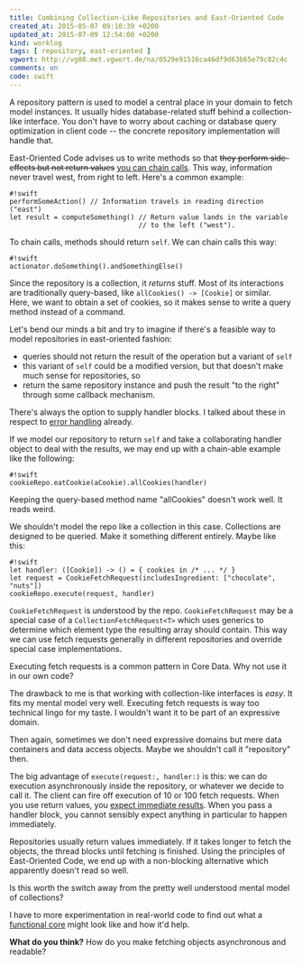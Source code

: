 ```yaml
---
title: Combining Collection-Like Repositories and East-Oriented Code
created_at: 2015-05-07 09:10:39 +0200
updated_at: 2015-07-09 12:54:00 +0200
kind: worklog
tags: [ repository, east-oriented ]
vgwort: http://vg08.met.vgwort.de/na/0529e91516ca46df9d63b65e79c82c4c
comments: on
code: swift
---
```



A repository pattern is used to model a central place in your domain to fetch model instances. It usually hides database-related stuff behind a collection-like interface. You don't have to worry about caching or database query optimization in client code -- the concrete repository implementation will handle that.

East-Oriented Code advises us to write methods so that <del>they perform side-effects but not return values</del> <ins>you can chain calls</ins>. This way, information never travel west, from right to left. Here's a common example:

    #!swift
    performSomeAction() // Information travels in reading direction ("east")
    let result = computeSomething() // Return value lands in the variable
                                    // to the left ("west").

To chain calls, methods should return `self`. We can chain calls this way:

    #!swift
    actionator.doSomething().andSomethingElse()

Since the repository is a collection, it _returns_ stuff. Most of its interactions are traditionally query-based, like `allCookies() -> [Cookie]` or similar. Here, we want to obtain a set of cookies, so it makes sense to write a query method instead of a command.

Let's bend our minds a bit and try to imagine if there's a feasible way to model repositories in east-oriented fashion:

* queries should not return the result of the operation but a variant of `self`
* this variant of `self` could be a modified version, but that doesn't make much sense for repositories, so
* return the same repository instance and push the result "to the right" through some callback mechanism.

There's always the option to supply handler blocks. I talked about these in respect to [error handling](http://christiantietze.de/posts/2015/02/functional-swift-exceptions/) already.

If we model our repository to return `self` and take a collaborating handler object to deal with the results, we may end up with a chain-able example like the following:

    #!swift
    cookieRepo.eatCookie(aCookie).allCookies(handler)

Keeping the query-based method name "allCookies" doesn't work well. It reads weird.

We shouldn't model the repo like a collection in this case. Collections are designed to be queried. Make it something different entirely. Maybe like this:

    #!swift
    let handler: ([Cookie]) -> () = { cookies in /* ... */ }
    let request = CookieFetchRequest(includesIngredient: ["chocolate", "nuts"])
    cookieRepo.execute(request, handler)

`CookieFetchRequest` is understood by the repo. `CookieFetchRequest` may be a special case of a `CollectionFetchRequest<T>` which uses generics to determine which element type the resulting array should contain. This way we can use fetch requests generally in different repositories and override special case implementations.

Executing fetch requests is a common pattern in Core Data. Why not use it in our own code?

The drawback to me is that working with collection-like interfaces is _easy_. It fits my mental model very well. Executing fetch requests is way too technical lingo for my taste. I wouldn't want it to be part of an expressive domain.

Then again, sometimes we don't need expressive domains but mere data containers and data access objects. Maybe we shouldn't call it "repository" then. 

The big advantage of `execute(request:, handler:)` is this: we can do execution asynchronously inside the repository, or whatever we decide to call it. The client can fire off execution of 10 or 100 fetch requests. When you use return values, you [expect immediate results][3ways]. When you pass a handler block, you cannot sensibly expect anything in particular to happen immediately.

Repositories usually return values immediately. If it takes longer to fetch the objects, the thread blocks until fetching is finished. Using the principles of East-Oriented Code, we end up with a non-blocking alternative which apparently doesn't read so well. 

Is this worth the switch away from the pretty well understood mental model of collections?

I have to more experimentation in real-world code to find out what a [functional core](https://www.destroyallsoftware.com/talks/boundaries) might look like and how it'd help.

**What do you think?** How do you make fetching objects asynchronous and readable?

[3ways]: /posts/2015/03/3-ways-model-relationship-domain/

